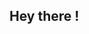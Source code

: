 ## Hey there ! 

<!--
**sanmati-demo/sanmati-demo** is a ✨ _special_ ✨ repository because its `README.md` (this file) appears on your GitHub profile.

Here are some ideas to get you started:
<img width="589" height="875" alt="Screenshot 2025-07-16 192710" src="https://github.com/user-attachments/assets/a102f5ff-671c-4628-bf4d-6d3a0bf5b98e" />

- 🔭 I’m currently working on 
- 🌱 I’m currently learning ...
- 👯 I’m looking to collaborate on ...
- 🤔 I’m looking for help with ...
- 💬 Ask me about ...
- 📫 How to reach me: ...
- 😄 Pronouns: ...
- ⚡ Fun fact: ...
-->
